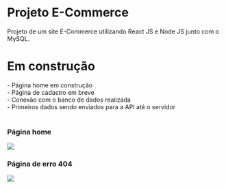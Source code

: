 <h1>Projeto E-Commerce</h1>

Projeto de um site E-Commerce utilizando React JS e Node JS junto com o MySQL.

<h1>Em construção</h1>
- Página home em construção<br>
- Página de cadastro em breve<br>
- Conexão com o banco de dados realizada<br>
- Primeiros dados sendo enviados para a API até o servidor<br>
<br>

<h3>Página home</h3>
<img src="https://i.imgur.com/HstDfOj.png">

<h3>Página de erro 404</h4>
<img src="https://i.imgur.com/RMNpzlm.png">